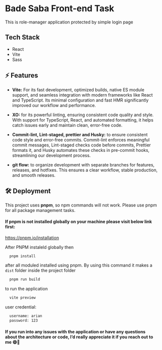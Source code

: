 # Bade Saba Front-end Task

This is role-manager application protected by simple login page

## Tech Stack

-  React
-  Vite
-  Sass

## ⚡️ Features

-  **Vite:** For its fast development, optimized builds, native ES module support, and seamless integration with modern frameworks like React and TypeScript. Its minimal configuration and fast HMR significantly improved our workflow and performance.

-  **XO:** for its powerful linting, ensuring consistent code quality and style. With support for TypeScript, React, and automated formatting, it helps catch issues early and maintain clean, error-free code.

-  **Commit-lint, Lint-staged, prettier and Husky:** to ensure consistent code style and error-free commits. Commit-lint enforces meaningful commit messages, Lint-staged checks code before commits, Prettier formats it, and Husky automates these checks in pre-commit hooks, streamlining our development process.

-  **git flow:** to organize development with separate branches for features, releases, and hotfixes. This ensures a clear workflow, stable production, and smooth releases.

## 🛠 Deployment

This project uses **pnpm**, so npm commands will not work. Please use pnpm for all package management tasks.

#### If pnpm is not installed globally on your machine please visit below link first:

https://pnpm.io/installation

After PNPM instaleld globally then

```bash
  pnpm install
```

after all moduled installed using pnpm. By using this command it makes a `dist` folder inside the project folder

```bash
  pnpm run build
```

to run the application

```bash
  vite preview
```

user credential:

```bash
  username: arian
  password: 123
```

#### If you run into any issues with the application or have any questions about the architecture or code, I’d really appreciate it if you reach out to me 😄👋
